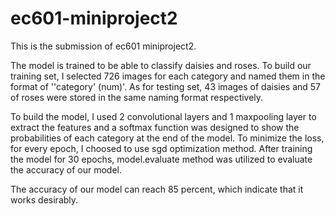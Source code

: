 # ec601-miniproject2

  This is the submission of ec601 miniproject2.
  
  
  The model is trained to be able to classify daisies and roses. To build our training set, I selected 726 images for each category and named them in the format of ''category' (num)'. As for testing set, 43 images of daisies and 57 of roses were stored in the same naming format respectively.
  
  To build the model, I used 2 convolutional layers and 1 maxpooling layer to extract the features and a softmax function was designed to show the probabilities of each category at the end of the model. To minimize the loss, for every epoch, I choosed to use sgd optimization method. After training the model for 30 epochs, model.evaluate method was utilized to evaluate the accuracy of our model.
  
  The accuracy of our model can reach 85 percent, which indicate that it works desirably.
